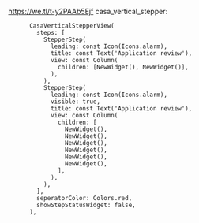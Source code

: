 https://we.tl/t-y2PAAb5Ejf
casa_vertical_stepper:
  
          CasaVerticalStepperView(
            steps: [
              StepperStep(
                leading: const Icon(Icons.alarm),
                title: const Text('Application review'),
                view: const Column(
                  children: [NewWidget(), NewWidget()],
                ),
              ),
              StepperStep(
                leading: const Icon(Icons.alarm),
                visible: true,
                title: const Text('Application review'),
                view: const Column(
                  children: [
                    NewWidget(),
                    NewWidget(),
                    NewWidget(),
                    NewWidget(),
                    NewWidget(),
                    NewWidget(),
                  ],
                ),
              ),
            ],
            seperatorColor: Colors.red,
            showStepStatusWidget: false,
          ),
